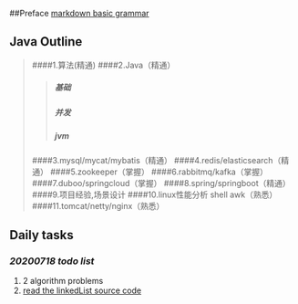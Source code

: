 ##Preface
[markdown basic grammar](https://www.jianshu.com/p/191d1e21f7ed)

## Java Outline
>####1.算法(精通)
>####2.Java（精通）
>>#####   基础
>>#####   并发
>>#####   jvm
>####3.mysql/mycat/mybatis（精通）
>####4.redis/elasticsearch（精通）
>####5.zookeeper（掌握）
>####6.rabbitmq/kafka（掌握）
>####7.duboo/springcloud（掌握）
>####8.spring/springboot（精通）
>####9.项目经验,场景设计
>####10.linux性能分析 shell awk（熟悉） 
>####11.tomcat/netty/nginx（熟悉）

## Daily tasks

### *20200718 todo list*

1. 2 algorithm problems 
2. [read the linkedList source code](https://github.com/Snailclimb/JavaGuide/blob/master/docs/java/collection/LinkedList.md)
